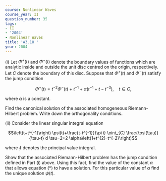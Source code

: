 ```yaml
---
course: Nonlinear Waves
course_year: II
question_number: 35
tags:
- II
- '2004'
- Nonlinear Waves
title: 'A3.18 '
year: 2004
---
```



(i) Let $\Phi^{+}(t)$ and $\Phi^{-}(t)$ denote the boundary values of functions which are analytic inside and outside the unit disc centred on the origin, respectively. Let $C$ denote the boundary of this disc. Suppose that $\Phi^{+}(t)$ and $\Phi^{-}(t)$ satisfy the jump condition

$$\Phi^{+}(t)=t^{-2} \Phi^{-}(t)+t^{-1}+\alpha\left(t^{-1}+t-t^{-3}\right), \quad t \in C,$$

where $\alpha$ is a constant.

Find the canonical solution of the associated homogeneous Riemann-Hilbert problem. Write down the orthogonality conditions.

(ii) Consider the linear singular integral equation

$$\left(t+t^{-1}\right) \psi(t)+\frac{t-t^{-1}}{\pi i} \oint_{C} \frac{\psi(\tau)}{\tau-t} d \tau=2+2 \alpha\left(1+t^{2}-t^{-2}\right)$$

where $\oint$ denotes the principal value integral.

Show that the associated Riemann-Hilbert problem has the jump condition defined in Part (i) above. Using this fact, find the value of the constant $\alpha$ that allows equation $(*)$ to have a solution. For this particular value of $\alpha$ find the unique solution $\psi(t)$.